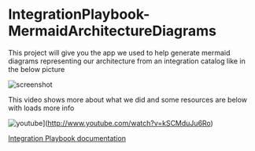 # IntegrationPlaybook-MermaidArchitectureDiagrams

This project will give you the app we used to help generate mermaid diagrams representing our architecture from an integration catalog like in the below picture

![screenshot](https://cdn.document360.io/ba88ef7d-54c9-40e4-b374-41896b710891/Images/Documentation/image%28164%29.png)


This video shows more about what we did and some resources are below with loads more info


![youtube](http://img.youtube.com/vi/YOUTUBE_VIDEO_ID_HERE/0.jpg)](http://www.youtube.com/watch?v=kSCMduJu6Ro)

[Integration Playbook documentation](https://www.integration-playbook.io/docs/mermaid-architecture-diagram-tool)


